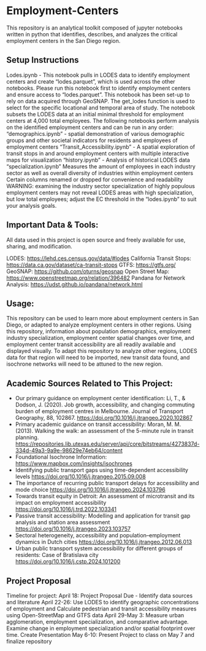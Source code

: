 # Employment-Centers 

This repository is an analytical toolkit composed of jupyter notebooks written in python that identifies, describes, and analyzes the critical employment centers in the San Diego region. 

## Setup Instructions
Lodes.ipynb - This notebook pulls in LODES data to identify employment centers and create “lodes.parquet”, which is used across the other notebooks. Please run this notebook first to identify employment centers and ensure access to “lodes.parquet”.
This notebook has been set-up to rely on data acquired through GeoSNAP.
The get_lodes function is used to select for the specific locational and temporal area of study.
The notebook subsets the LODES data at an initial minimal threshold for employment centers at 4,000 total employees.
The following notebooks perform analysis on the identified employment centers and can be run in any order:
“demographics.ipynb” - spatial demonstration of various demographic groups and other societal indicators for residents and employees of employment centers 
“Transit_Accessibility.ipynb” - A spatial exploration of transit stops in and around employment centers with multiple interactive maps for visualization
“history.ipynb” - Analysis of historical LODES data
“specialization.ipynb” 
Measures the amount of employees in each industry sector as well as overall diversity of industries within employment centers
Certain columns renamed or dropped for convenience and readability
WARNING: examining the industry sector specialization of highly populous employment centers may not reveal LODES areas with high specialization, but low total employees; adjust the EC threshold in the “lodes.ipynb” to suit your analysis goals.

## Important Data & Tools:

All data used in this project is open source and freely available for use, sharing, and modification.

LODES: https://lehd.ces.census.gov/data/#lodes
California Transit Stops: https://data.ca.gov/dataset/ca-transit-stops
GTFS: https://gtfs.org/
GeoSNAP: https://github.com/oturns/geosnap
Open Street Map: https://www.openstreetmap.org/relation/396482
Pandana for Network Analysis: https://udst.github.io/pandana/network.html
## Usage:
This repository can be used to learn more about employment centers in San Diego, or adapted to analyze employment centers in other regions. Using this repository, information about population demographics, employment industry specialization, employment center spatial changes over time, and employment center transit accessibility are all readily available and displayed visually. To adapt this repository to analyze other regions, LODES data for that region will need to be imported, new transit data found, and isochrone networks will need to be attuned to the new region.

## Academic Sources Related to This Project:
- Our primary guidance on employment center identification: Li, T., & Dodson, J. (2020). Job growth, accessibility, and changing commuting burden of employment centres in Melbourne. Journal of Transport Geography, 88, 102867. https://doi.org/10.1016/j.jtrangeo.2020.102867
- Primary academic guidance on transit accessibility: Moran, M. M. (2013). Walking the walk: an assessment of the 5-minute rule in transit planning. https://repositories.lib.utexas.edu/server/api/core/bitstreams/4273837d-334d-49a3-9a9e-98629e74eb64/content
- Foundational Isochrone Information: https://www.mapbox.com/insights/isochrones
- Identifying public transport gaps using time-dependent accessibility levels https://doi.org/10.1016/j.jtrangeo.2015.09.008
- The importance of recurring public transport delays for accessibility and mode choice https://doi.org/10.1016/j.jtrangeo.2024.103796
- Towards transit equity in Detroit: An assessment of microtransit and its impact on employment accessibility https://doi.org/10.1016/j.trd.2022.103341
- Passive transit accessibility: Modelling and application for transit gap analysis and station area assessment https://doi.org/10.1016/j.jtrangeo.2023.103757
- Sectoral heterogeneity, accessibility and population–employment dynamics in Dutch cities https://doi.org/10.1016/j.jtrangeo.2012.06.013
- Urban public transport system accessibility for different groups of residents: Case of Bratislava city https://doi.org/10.1016/j.cstp.2024.101200
## Project Proposal
Timeline for project:
April 18: Project Proposal Due - Identify data sources and literature
April 22-26: Use LODES to identify geographic concentrations of employment and Calculate pedestrian and transit accessibility measures using Open-StreetMap and GTFS data
April 29-May 3: Measure urban agglomeration, employment specialization, and comparative advantage. Examine change in employment specialization and/or spatial footprint over time. Create Presentation
May 6-10: Present Project to class on May 7 and finalize repository

